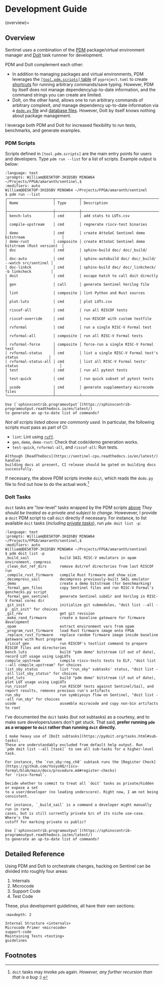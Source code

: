 # Development Guide

(overview)=
## Overview

Sentinel uses a combination of the [PDM](https://pdm-project.org/en/latest/)
package/virtual environment manager and [DoIt](https://pydoit.org/) task runnner
for development. 

PDM and DoIt complement each other:

* In addition to managing packages and virtual environments, PDM leverages the
  [`[tool.pdm.scripts]` table](https://packaging.python.org/en/latest/guides/writing-pyproject-toml/#writing-your-pyproject-toml)
  of `pyproject.toml` to create [shortcuts](https://pdm-project.org/en/latest/usage/scripts/)
  for running arbitrary commands/save typing. However, PDM by itself does not
  manage dependency/up-to-date information, and the command strings you can
  create are limited.
* DoIt, on the other hand, allows one to run arbitrary commands of arbitrary
  complexit, _and_ manage dependency up-to-date information via a
  [`dodo.py` file](https://pydoit.org/tasks.html#intro) and [database files](https://pydoit.org/globals.html).
  However, DoIt by itself knows nothing about package management.

I leverage both PDM and DoIt for increased flexibility to run tests, benchmarks,
and generate examples.

### PDM Scripts

Scripts defined in `[tool.pdm.scripts]` are the main
entry points for users and developers. Type `pdm run --list` for a list of
scripts. Example output is below:

```{prompt}
:language: text
:prompts: William@DESKTOP-3H1DSBV MINGW64 ~/Projects/FPGA/amaranth/sentinel,$
:modifiers: auto
William@DESKTOP-3H1DSBV MINGW64 ~/Projects/FPGA/amaranth/sentinel
$ pdm run --list
╭─────────────────────┬───────────┬────────────────────────────────────────────────────────╮
│ Name                │ Type      │ Description                                            │
├─────────────────────┼───────────┼────────────────────────────────────────────────────────┤
│ bench-luts          │ cmd       │ add stats to LUTs.csv                                  │
│ compile-upstream    │ cmd       │ regnerate riscv-test binaries                          │
│ demo                │ cmd       │ create AttoSoC Sentinel demo bitstream                 │
│ demo-rust           │ composite │ create AttoSoC Sentinel demo bitstream (Rust version)  │
│ doc                 │ cmd       │ sphinx-build doc/ doc/_build/                          │
│ doc-auto            │ cmd       │ sphinx-autobuild doc/ doc/_build/ --watch src/sentinel │
│ doc-linkck          │ cmd       │ sphinx-build doc/ doc/_linkcheck/ -b linkcheck         │
│ doit                │ cmd       │ escape hatch to call doit directly                     │
│ gen                 │ call      │ generate Sentinel Verilog file                         │
│ lint                │ composite │ lint Python and Rust sources                           │
│ plot-luts           │ cmd       │ plot LUTs.csv                                          │
│ riscof-all          │ cmd       │ run all RISCOF tests                                   │
│ riscof-override     │ cmd       │ run RISCOF with custom testfile                        │
│ rvformal            │ cmd       │ run a single RISC-V Formal test                        │
│ rvformal-all        │ composite │ run all RISC-V Formal tests                            │
│ rvformal-force      │ composite │ force-run a single RISC-V Formal test                  │
│ rvformal-status     │ cmd       │ list a single RISC-V Formal test's status              │
│ rvformal-status-all │ cmd       │ list all RISC-V Formal tests' status                   │
│ test                │ cmd       │ run all pytest tests                                   │
│ test-quick          │ cmd       │ run quick subset of pytest tests                       │
│ ucode               │ cmd       │ generate supplementary microcode files                 │
╰─────────────────────┴───────────┴────────────────────────────────────────────────────────╯
```

```{todo}
Use [`sphinxcontrib.programoutput`](https://sphinxcontrib-programoutput.readthedocs.io/en/latest/)
to generate an up-to-date list of commands?
```

_Not all scripts listed above are commonly used._ In particular, the following
scripts must pass as part of CI:

* `lint`: Lint using [`ruff`](https://docs.astral.sh/ruff/).
* `gen`, `demo`, `demo-rust`: Check that code/demo generation works.
* `test-quick`, `rvformal-all`, and `riscof-all`: Run tests.

```{todo}
Although [ReadTheDocs](https://sentinel-cpu.readthedocs.io/en/latest/) handles
building docs at present, CI release should be gated on building docs
successfully.
```

If necessary, the above PDM scripts invoke `doit`, which reads the `dodo.py`
file to find out how to do the actual work.[^1]

### DoIt Tasks

`doit` tasks are "low-level" tasks wrapped by the PDM scripts [above](#pdm-scripts)
_They should be treated as a private and subject to change._ Howevever, I provide
a `doit` PDM script to call `doit` directly if necessary. For instance, to
list available `doit` tasks (_including [private tasks](https://pydoit.org/tasks.html#private-hidden-tasks)_),
run `pdm doit list -p`:

```{prompt}
:language: text
:prompts: William@DESKTOP-3H1DSBV MINGW64 ~/Projects/FPGA/amaranth/sentinel,$
:modifiers: auto
William@DESKTOP-3H1DSBV MINGW64 ~/Projects/FPGA/amaranth/sentinel
$ pdm doit list -p
_build_sail              build SAIL RISC-V emulators in opam environment, compress
_clean_dut_ref_dirs      remove dut/ref directories from last RISCOF run
_compile_rust_firmware   compile Rust firmware and show size
_decompress_sail         decompress previously-built SAIL emulator
_demo                    create a demo bitstream (for benchmarking)
_formal_gen_files        copy Sentinel files and run RISC-V Formal's genchecks.py script
_formal_gen_sentinel     generate Sentinel subdir and Verilog in RISC-V Formal cores dir
_git_init                initialize git submodules, "doit list --all -p _git_init" for choices
_git_rev                 get git revision
_make_rand_firmware      create a baseline gateware for firmware development
_opam                    extract environment vars from opam
_program_rust_firmware   load Rust firmware image onto FPGA
_replace_rust_firmware   replace random firmware image inside baseline gateware with Rust program
_riscof_gen              run RISCOF's testlist command to prepare RISCOF files and directories
bench_luts               build "pdm demo" bitstream (if out of date), record LUT usage using LogLUTs
compile_upstream         compile riscv-tests tests to ELF, "doit list --all compile_upstream" for choices
list_sby_status          list "run_sby" subtasks' status, "doit list --all list_sby_status" for choices
plot_luts                build "pdm demo" bitstream (if out of date), plot LUT usage using LogLUTs
run_riscof               run RISCOF tests against Sentinel/Sail, and report results, removes previous run's artifacts
run_sby                  run symbiyosys flow on Sentinel, "doit list --all run_sby" for choices
ucode                    assemble microcode and copy non-bin artifacts to root
```

I've documented the `doit` tasks (but not subtasks) as a courtesy, and to make sure
developers/users don't get stuck. That said, **prefer running `pdm` as a
wrapper to `doit` rather than running `doit` directly.** 

```{note}
I make heavy use of [DoIt subtasks](https://pydoit.org/tasks.html#sub-tasks).
These are understandably excluded from default help output. Run
`pdm doit list --all [task]` to see all sub-tasks for a higher-level task.

For instance, the `run_sby:reg_ch0` subtask runs the [Register Check](https://github.com/YosysHQ/riscv-formal/blob/main/docs/procedure.md#register-checks)
for `riscv-formal`.
```

```{todo}
Decide whether to commit to treat all `doit` tasks as private/hidden or expose a set
to a user/developer (no leading underscore). Right now, I am not being consistent.

For instance, `_build_sail` is a command a developer might manually run in rare
cases, but is still currently private b/c of its niche use-case. Where's the
cutoff for marking private vs public?
```

```{todo}
Use [`sphinxcontrib.programoutput`](https://sphinxcontrib-programoutput.readthedocs.io/en/latest/)
to generate an up-to-date list of commands?
```

## Detailed Reference

Using PDM and DoIt to orchestrate changes, hacking on Sentinel can be
divided into roughly four areas:

1. Internals
2. Microcode
3. Support Code
4. Test Code

These, plus development guidelines, all have their own sections:

```{toctree}
:maxdepth: 2

Internal Structure <internals>
Microcode Primer <microcode>
support-code
Maintaining Tests <testing>
guidelines
```

## Footnotes
[^1]: `doit` tasks may invoke `pdm` again. _However, any further recursion
      than that is a bug :)._

